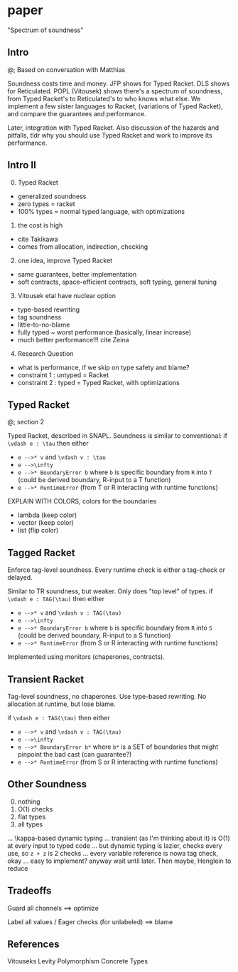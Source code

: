 paper
===

"Spectrum of soundness"


Intro
---

@; Based on conversation with Matthias

Soundness costs time and money.
JFP shows for Typed Racket.
DLS shows for Reticulated.
POPL (Vitousek) shows there's a spectrum of soundness,
 from Typed Racket's
 to Reticulated's
 to who knows what else.
We implement a few sister languages to Racket,
 (variations of Typed Racket),
 and compare the guarantees and performance.

Later, integration with Typed Racket.
Also discussion of the hazards and pitfalls,
 tldr why you should use Typed Racket and work to improve its performance.


Intro II
---

0. Typed Racket
  - generalized soundness
  - zero types = racket
  - 100% types = normal typed language, with optimizations
1. the cost is high
  - cite Takikawa
  - comes from allocation, indirection, checking
2. one idea, improve Typed Racket
  - same guarantees, better implementation
  - soft contracts, space-efficient contracts, soft typing, general tuning
3. Vitousek etal have nuclear option
  - type-based rewriting
  - tag soundness
  - little-to-no-blame
  - fully typed ~ worst performance (basically, linear increase)
  - much better performance!!! cite Zeina
4. Research Question
  - what is performance, if we skip on type safety and blame?
  - constraint 1 : untyped = Racket
  - constraint 2 : typed = Typed Racket, with optimizations
  


Typed Racket
---

@; section 2

Typed Racket, described in SNAPL.
Soundness is similar to conventional:
  if `\vdash e : \tau` then either
  - `e -->* v` and `\vdash v : \tau`
  - `e -->\infty`
  - `e -->* BoundaryError b`
    where `b` is specific boundary from `R` into `T`
    (could be derived boundary, R-input to a T function)
  - `e -->* RuntimeError` (from T or R interacting with runtime functions)

EXPLAIN WITH COLORS,
 colors for the boundaries
 - lambda (keep color)
 - vector (keep color)
 - list (flip color)

Tagged Racket
---

Enforce tag-level soundness.
Every runtime check is either a tag-check or delayed.

Similar to TR soundness, but weaker.
Only does "top level" of types.
  if `\vdash e : TAG(\tau)` then either
  - `e -->* v` and `\vdash v : TAG(\tau)`
  - `e -->\infty`
  - `e -->* BoundaryError b`
    where `b` is specific boundary from `R` into `S`
    (could be derived boundary, R-input to a S function)
  - `e -->* RuntimeError` (from S or R interacting with runtime functions)

Implemented using monitors (chaperones, contracts).


Transient Racket
---

Tag-level soundness, no chaperones.
Use type-based rewriting.
No allocation at runtime, but lose blame.

  if `\vdash e : TAG(\tau)` then either
  - `e -->* v` and `\vdash v : TAG(\tau)`
  - `e -->\infty`
  - `e -->* BoundaryError b*`
    where `b*` is a SET of boundaries that might pinpoint the bad cast
    (can guarantee?)
  - `e -->* RuntimeError` (from S or R interacting with runtime functions)


Other Soundness
---

0. nothing
1. O(1) checks
2. flat types
3. all types

... \kappa-based dynamic typing
... transient (as I'm thinking about it) is O(1) at every input to typed code
... but dynamic typing is lazier, checks every use, so `z + z` is 2 checks
... every variable reference is nowa tag check, okay
... easy to implement? anyway wait until later. Then maybe, Henglein to reduce


Tradeoffs
---

Guard all channels ==> optimize

Label all values \/ Eager checks (for unlabeled) ==> blame


References
---

Vitouseks
Levity Polymorphism
Concrete Types
